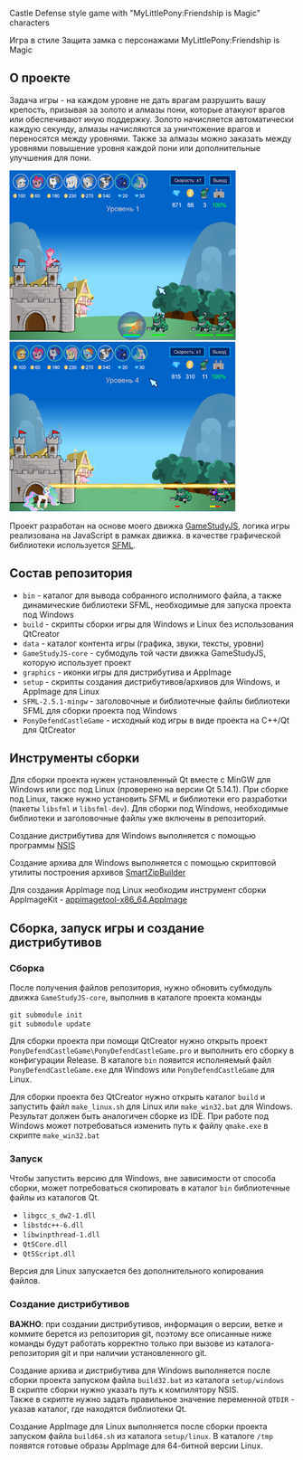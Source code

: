 Castle Defense style game with "MyLittlePony:Friendship is Magic" characters

Игра в стиле Защита замка с персонажами MyLittlePony:Friendship is Magic

## О проекте

Задача игры - на каждом уровне не дать врагам разрушить вашу крепость,
призывая за золото и алмазы пони, которые атакуют врагов или обеспечивают
иную поддержку. Золото начисляется автоматически каждую секунду, алмазы
начисляются за уничтожение врагов и переносятся между уровнями.
Также за алмазы можно заказать между уровнями повышение уровня каждой пони
или дополнительные улучшения для пони.

![PonyDefendCastleGame](screen1.png) ![PonyDefendCastleGame](screen2.png)

Проект разработан на основе моего движка [GameStudyJS](https://github.com/tereshenkovav/GameStudyJS),
логика игры реализована на JavaScript в рамках движка.
в качестве графической библиотеки используется [SFML](https://www.sfml-dev.org).

## Состав репозитория

* `bin` - каталог для вывода собранного исполнимого файла, а также динамические библиотеки SFML, необходимые для запуска проекта под Windows
* `build` - cкрипты сборки игры для Windows и Linux без использования QtCreator
* `data` - каталог контента игры (графика, звуки, тексты, уровни)
* `GameStudyJS-core` - субмодуль той части движка GameStudyJS, которую использует проект
* `graphics` - иконки игры для дистрибутива и AppImage
* `setup` - скрипты создания дистрибутивов/архивов для Windows, и AppImage для Linux
* `SFML-2.5.1-mingw` - заголовочные и библиотечные файлы библиотеки SFML для сборки проекта под Windows
* `PonyDefendCastleGame` - исходный код игры в виде проекта на С++/Qt для QtCreator

## Инструменты сборки

Для сборки проекта нужен установленный Qt вместе с MinGW для Windows или gcc под Linux
(проверено на версии Qt 5.14.1).
При сборке под Linux, также нужно установить SFML и библиотеки его разработки
(пакеты `libsfml` и `libsfml-dev`). Для сборки под Windows, необходимые библиотеки и заголовочные файлы
уже включены в репозиторий.

Создание дистрибутива для Windows выполняется с помощью программы
[NSIS](https://nsis.sourceforge.io)

Создание архива для Windows выполняется с помощью скриптовой утилиты построения архивов
[SmartZipBuilder](https://github.com/tereshenkovav/SmartZipBuilder)

Для создания AppImage под Linux необходим инструмент сборки AppImageKit - 
[appimagetool-x86_64.AppImage](https://github.com/AppImage/AppImageKit/releases)

## Сборка, запуск игры и создание дистрибутивов

### Сборка

После получения файлов репозитория, нужно обновить субмодуль движка `GameStudyJS-core`,
выполнив в каталоге проекта команды

```
git submodule init
git submodule update

```
Для сборки проекта при помощи QtCreator нужно открыть проект
`PonyDefendCastleGame\PonyDefendCastleGame.pro` и выполнить его сборку в конфигурации Release.
В каталоге `bin` появится исполняемый файл `PonyDefendCastleGame.exe` для Windows
или `PonyDefendCastleGame` для Linux.

Для сборки проекта без QtCreator нужно открыть каталог
`build` и запустить файл `make_linux.sh` для Linux или `make_win32.bat` для Windows.
Результат должен быть аналогичен сборке из IDE.
При работе под Windows может потребоваться изменить путь к файлу `qmake.exe`
в скрипте `make_win32.bat`

### Запуск

Чтобы запустить версию для Windows, вне зависимости от способа сборки,
может потребоваться скопировать в каталог `bin` библиотечные файлы из каталогов Qt.

* `libgcc_s_dw2-1.dll`
* `libstdc++-6.dll`
* `libwinpthread-1.dll`
* `Qt5Core.dll`
* `Qt5Script.dll`

Версия для Linux запускается без дополнительного копирования файлов.

### Создание дистрибутивов

**ВАЖНО**: при создании дистрибутивов, информация о версии, ветке и коммите берется
из репозитория git, поэтому все описанные ниже команды будут работать корректно
только при вызове из каталога-репозитория git и при наличии установленного git.

Создание архива и дистрибутива для Windows выполняется
после сборки проекта запуском файла `build32.bat`
из каталога `setup/windows`\
В скрипте сборки нужно указать путь к компилятору NSIS.\
Также в скрипте нужно задать правильное значение переменной `QTDIR` - указав
каталог, где находятся библиотеки Qt.

Создание AppImage для Linux выполняется
после сборки проекта запуском файла `build64.sh`
из каталога `setup/linux`. В каталоге `/tmp`
появятся готовые образы AppImage для 64-битной версии Linux.
